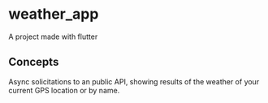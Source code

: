 # weather_app

A project made with flutter

## Concepts

Async solicitations to an public API, showing results of the weather of your current GPS location or by name.
